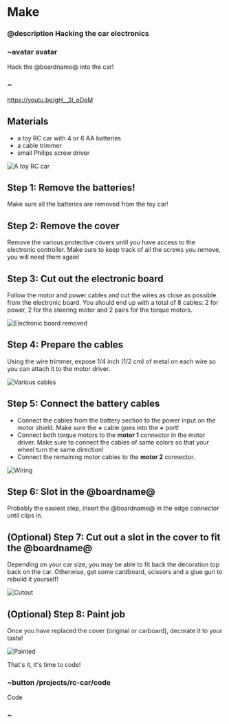 # Make

### @description Hacking the car electronics

### ~avatar avatar

Hack the @boardname@ into the car!

### ~

https://youtu.be/gH__3l_oDeM

## Materials

* a toy RC car with 4 or 6 AA batteries
* a cable trimmer
* small Philips screw driver

![A toy RC car](/static/mb/projects/rc-car/rccar.jpg)

## Step 1: Remove the batteries!

Make sure all the batteries are removed from the toy car!

## Step 2: Remove the cover

Remove the various protective covers until you have access to the electronic controller. Make sure to keep track of all the screws you remove, 
you will need them again!

## Step 3: Cut out the electronic board

Follow the motor and power cables and cut the wires as close as possible from the electronic board. You should end up with a total of 8 cables:
2 for power, 2 for the steering motor and 2 pairs for the torque motors.

![Electronic board removed](/static/mb/projects/rc-car/elecremoved.jpg)

## Step 4: Prepare the cables

Using the wire trimmer, expose 1/4 inch (1/2 cm) of metal on each wire so you can attach it to the motor driver.

![Various cables](/static/mb/projects/rc-car/cables.jpg)

## Step 5: Connect the battery cables

* Connect the cables from the battery section to the power input on the motor shield. 
Make sure the **+** cable goes into the **+** port!
* Connect both torque motors to the **motor 1** connector in the motor driver. 
Make sure to connect the cables of same colors so that your wheel turn the same direction!
* Connect the remaining motor cables to the **motor 2** connector.

![Wiring](/static/mb/projects/rc-car/wiring.jpg)

## Step 6: Slot in the @boardname@

Probably the easiest step, insert the @boardname@ in the edge connector until clips in.

## (Optional) Step 7: Cut out a slot in the cover to fit the @boardname@

Depending on your car size, you may be able to fit back the decoration top back on the car. 
Otherwise, get some cardboard, scissors and a glue gun to rebuild it yourself!

![Cutout](/static/mb/projects/rc-car/cutout.jpg)

## (Optional) Step 8: Paint job

Once you have replaced the cover (original or carboard), decorate it to your taste!

![Painted](/static/mb/projects/rc-car/painted.jpg)

That's it, it's time to code!

### ~button /projects/rc-car/code

Code

### ~